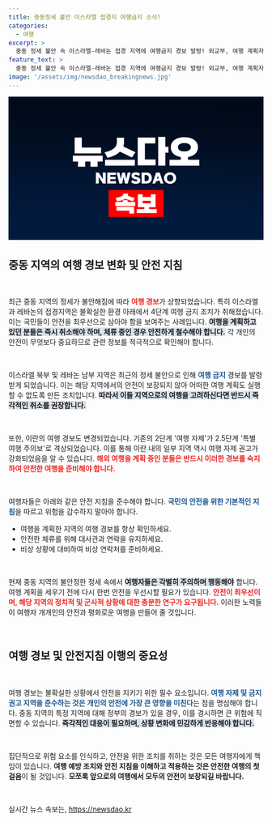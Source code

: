 ```yaml
---
title: 중동정세 불안 이스라엘 접경지 여행금지 소식!
categories:
  - 여행
excerpt: >
  중동 정세 불안 속 이스라엘-레바논 접경 지역에 여행금지 경보 발령! 외교부, 여행 계획자 및 체류 국민 즉시 대처 필요. 갈수록 심해지는 긴장 상황 속, 당신의 안전이 최우선입니다.
feature_text: >
  중동 정세 불안 속 이스라엘-레바논 접경 지역에 여행금지 경보 발령! 외교부, 여행 계획자 및 체류 국민 즉시 대처 필요. 갈수록 심해지는 긴장 상황 속, 당신의 안전이 최우선입니다.
image: '/assets/img/newsdao_breakingnews.jpg'
---
```


<p><img src="/assets/img/newsdao_breakingnews.jpg" alt="firstkoreanews 속보" /></p>

<h2 data-ke-size="size26">중동 지역의 여행 경보 변화 및 안전 지침</h2>

<p data-ke-size="size16">&nbsp;</p>

<p>최근 중동 지역의 정세가 불안해짐에 따라 <b><span style="color: #ee2323;">여행 경보</span></b>가 상향되었습니다. 특히 이스라엘과 레바논의 접경지역은 불확실한 환경 아래에서 4단계 여행 금지 조치가 취해졌습니다. 이는 국민들이 안전을 최우선으로 삼아야 함을 보여주는 사례입니다. <b><span style="background-color: #21538527;">여행을 계획하고 있던 분들은 즉시 취소해야 하며, 체류 중인 경우 안전하게 철수해야 합니다.</span></b> 각 개인의 안전이 무엇보다 중요하므로 관련 정보를 적극적으로 확인해야 합니다. </p>

<p data-ke-size="size16">&nbsp;</p>

<p>이스라엘 북부 및 레바논 남부 지역은 최근의 정세 불안으로 인해 <b><span style="color: #1a5490;">여행 금지</span></b> 경보를 발령 받게 되었습니다. 이는 해당 지역에서의 안전이 보장되지 않아 어떠한 여행 계획도 실행할 수 없도록 만든 조치입니다. <b><span style="background-color: #21538527;">따라서 이들 지역으로의 여행을 고려하신다면 반드시 즉각적인 취소를 권장합니다.</span></b> </p>

<p data-ke-size="size16">&nbsp;</p>

<p>또한, 이란의 여행 경보도 변경되었습니다. 기존의 2단계 '여행 자제'가 2.5단계 '특별 여행 주의보'로 격상되었습니다. 이를 통해 이란 내의 일부 지역 역시 여행 자제 권고가 강화되었음을 알 수 있습니다. <b><span style="color: #ee2323;">해외 여행을 계획 중인 분들은 반드시 이러한 경보를 숙지하여 안전한 여행을 준비해야 합니다.</span></b> </p>

<p data-ke-size="size16">&nbsp;</p>

<p>여행자들은 아래와 같은 안전 지침을 준수해야 합니다. <b><span style="color: #1a5490;">국민의 안전을 위한 기본적인 지침</span></b>을 따르고 위험을 감수하지 말아야 합니다. </p>

<ul>
    <li>여행을 계획한 지역의 여행 경보를 항상 확인하세요.</li>
    <li>안전한 체류를 위해 대사관과 연락을 유지하세요.</li>
    <li>비상 상황에 대비하여 비상 연락처를 준비하세요.</li>
</ul>

<p data-ke-size="size16">&nbsp;</p>

<p>현재 중동 지역의 불안정한 정세 속에서 <b><span style="background-color: #21538527;">여행자들은 각별히 주의하며 행동해야</span></b> 합니다. 여행 계획을 세우기 전에 다시 한번 안전을 우선시할 필요가 있습니다. <b><span style="color: #ee2323;">안전이 최우선이며, 해당 지역의 정치적 및 군사적 상황에 대한 충분한 연구가 요구됩니다.</span></b> 이러한 노력들이 여행자 개개인의 안전과 평화로운 여행을 만들어 줄 것입니다. </p>

<p data-ke-size="size16">&nbsp;</p>

<h2 data-ke-size="size26">여행 경보 및 안전지침 이행의 중요성</h2>

<p data-ke-size="size16">&nbsp;</p>

<p>여행 경보는 불확실한 상황에서 안전을 지키기 위한 필수 요소입니다. <b><span style="color: #1a5490;">여행 자제 및 금지 권고 지역을 준수하는 것은 개인의 안전에 가장 큰 영향을 미친다</span></b>는 점을 명심해야 합니다. 중동 지역의 특정 지역에 대해 정부의 경보가 있을 경우, 이를 경시하면 큰 위험에 직면할 수 있습니다. <b><span style="background-color: #21538527;">즉각적인 대응이 필요하며, 상황 변화에 민감하게 반응해야 합니다.</span></b> </p>

<p data-ke-size="size16">&nbsp;</p>

<p>집단적으로 위험 요소를 인식하고, 안전을 위한 조치를 취하는 것은 모든 여행자에게 책임이 있습니다. <strong>여행 예방 조치와 안전 지침을 이해하고 적용하는 것은 안전한 여행의 첫 걸음</strong>이 될 것입니다. <strong>모쪼록 앞으로의 여행에서 모두의 안전이 보장되길 바랍니다.</strong> </p>

<p data-ke-size="size16">&nbsp;</p>
실시간 뉴스 속보는, <a href="https://newsdao.kr" rel="dofollow">https://newsdao.kr</a>


